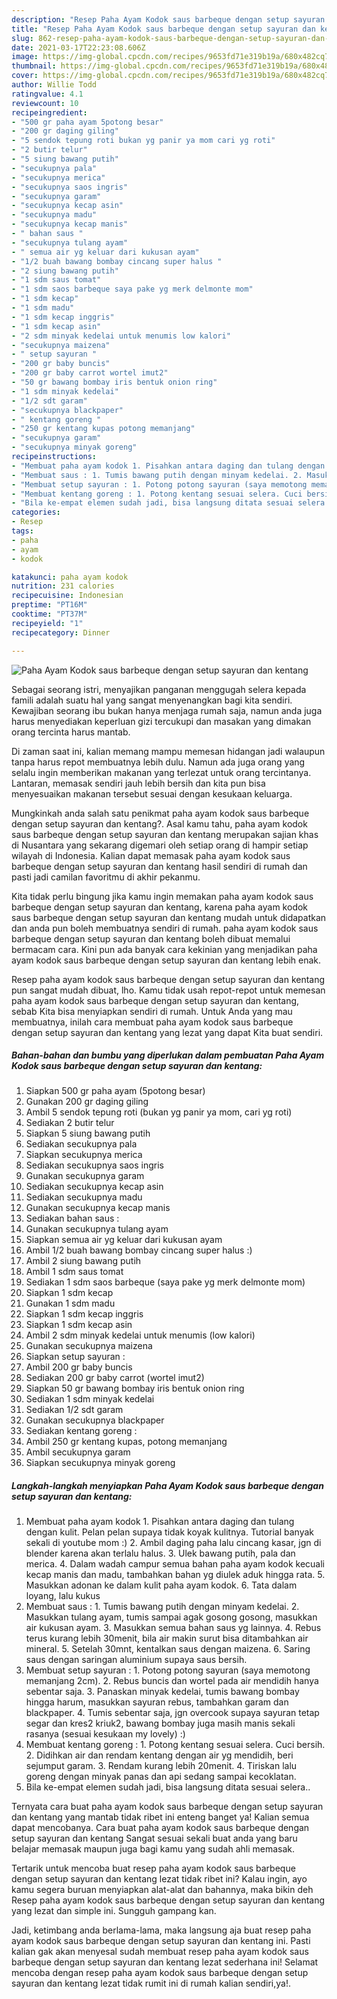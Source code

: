```yaml
---
description: "Resep Paha Ayam Kodok saus barbeque dengan setup sayuran dan kentang yang nikmat dan Mudah Dibuat"
title: "Resep Paha Ayam Kodok saus barbeque dengan setup sayuran dan kentang yang nikmat dan Mudah Dibuat"
slug: 862-resep-paha-ayam-kodok-saus-barbeque-dengan-setup-sayuran-dan-kentang-yang-nikmat-dan-mudah-dibuat
date: 2021-03-17T22:23:08.606Z
image: https://img-global.cpcdn.com/recipes/9653fd71e319b19a/680x482cq70/paha-ayam-kodok-saus-barbeque-dengan-setup-sayuran-dan-kentang-foto-resep-utama.jpg
thumbnail: https://img-global.cpcdn.com/recipes/9653fd71e319b19a/680x482cq70/paha-ayam-kodok-saus-barbeque-dengan-setup-sayuran-dan-kentang-foto-resep-utama.jpg
cover: https://img-global.cpcdn.com/recipes/9653fd71e319b19a/680x482cq70/paha-ayam-kodok-saus-barbeque-dengan-setup-sayuran-dan-kentang-foto-resep-utama.jpg
author: Willie Todd
ratingvalue: 4.1
reviewcount: 10
recipeingredient:
- "500 gr paha ayam 5potong besar"
- "200 gr daging giling"
- "5 sendok tepung roti bukan yg panir ya mom cari yg roti"
- "2 butir telur"
- "5 siung bawang putih"
- "secukupnya pala"
- "secukupnya merica"
- "secukupnya saos ingris"
- "secukupnya garam"
- "secukupnya kecap asin"
- "secukupnya madu"
- "secukupnya kecap manis"
- " bahan saus "
- "secukupnya tulang ayam"
- " semua air yg keluar dari kukusan ayam"
- "1/2 buah bawang bombay cincang super halus "
- "2 siung bawang putih"
- "1 sdm saus tomat"
- "1 sdm saos barbeque saya pake yg merk delmonte mom"
- "1 sdm kecap"
- "1 sdm madu"
- "1 sdm kecap inggris"
- "1 sdm kecap asin"
- "2 sdm minyak kedelai untuk menumis low kalori"
- "secukupnya maizena"
- " setup sayuran "
- "200 gr baby buncis"
- "200 gr baby carrot wortel imut2"
- "50 gr bawang bombay iris bentuk onion ring"
- "1 sdm minyak kedelai"
- "1/2 sdt garam"
- "secukupnya blackpaper"
- " kentang goreng "
- "250 gr kentang kupas potong memanjang"
- "secukupnya garam"
- "secukupnya minyak goreng"
recipeinstructions:
- "Membuat paha ayam kodok 1. Pisahkan antara daging dan tulang dengan kulit. Pelan pelan supaya tidak koyak kulitnya. Tutorial banyak sekali di youtube mom :) 2. Ambil daging paha lalu cincang kasar, jgn di blender karena akan terlalu halus. 3. Ulek bawang putih, pala dan merica. 4. Dalam wadah campur semua bahan paha ayam kodok kecuali kecap manis dan madu, tambahkan bahan yg diulek aduk hingga rata. 5. Masukkan adonan ke dalam kulit paha ayam kodok. 6. Tata dalam loyang, lalu kukus"
- "Membuat saus : 1. Tumis bawang putih dengan minyam kedelai. 2. Masukkan tulang ayam, tumis sampai agak gosong gosong, masukkan air kukusan ayam. 3. Masukkan semua bahan saus yg lainnya. 4. Rebus terus kurang lebih 30menit, bila air makin surut bisa ditambahkan air mineral. 5. Setelah 30mnt, kentalkan saus dengan maizena. 6. Saring saus dengan saringan aluminium supaya saus bersih."
- "Membuat setup sayuran : 1. Potong potong sayuran (saya memotong memanjang 2cm). 2. Rebus buncis dan wortel pada air mendidih hanya sebentar saja. 3. Panaskan minyak kedelai, tumis bawang bombay hingga harum, masukkan sayuran rebus, tambahkan garam dan blackpaper. 4. Tumis sebentar saja, jgn overcook supaya sayuran tetap segar dan kres2 kriuk2, bawang bombay juga masih manis sekali rasanya (sesuai kesukaan my lovely) :)"
- "Membuat kentang goreng : 1. Potong kentang sesuai selera. Cuci bersih. 2. Didihkan air dan rendam kentang dengan air yg mendidih, beri sejumput garam. 3. Rendam kurang lebih 20menit. 4. Tiriskan lalu goreng dengan minyak panas dan api sedang sampai kecoklatan."
- "Bila ke-empat elemen sudah jadi, bisa langsung ditata sesuai selera.."
categories:
- Resep
tags:
- paha
- ayam
- kodok

katakunci: paha ayam kodok 
nutrition: 231 calories
recipecuisine: Indonesian
preptime: "PT16M"
cooktime: "PT37M"
recipeyield: "1"
recipecategory: Dinner

---
```



![Paha Ayam Kodok saus barbeque dengan setup sayuran dan kentang](https://img-global.cpcdn.com/recipes/9653fd71e319b19a/680x482cq70/paha-ayam-kodok-saus-barbeque-dengan-setup-sayuran-dan-kentang-foto-resep-utama.jpg)

Sebagai seorang istri, menyajikan panganan menggugah selera kepada famili adalah suatu hal yang sangat menyenangkan bagi kita sendiri. Kewajiban seorang ibu bukan hanya menjaga rumah saja, namun anda juga harus menyediakan keperluan gizi tercukupi dan masakan yang dimakan orang tercinta harus mantab.

Di zaman  saat ini, kalian memang mampu memesan hidangan jadi walaupun tanpa harus repot membuatnya lebih dulu. Namun ada juga orang yang selalu ingin memberikan makanan yang terlezat untuk orang tercintanya. Lantaran, memasak sendiri jauh lebih bersih dan kita pun bisa menyesuaikan makanan tersebut sesuai dengan kesukaan keluarga. 



Mungkinkah anda salah satu penikmat paha ayam kodok saus barbeque dengan setup sayuran dan kentang?. Asal kamu tahu, paha ayam kodok saus barbeque dengan setup sayuran dan kentang merupakan sajian khas di Nusantara yang sekarang digemari oleh setiap orang di hampir setiap wilayah di Indonesia. Kalian dapat memasak paha ayam kodok saus barbeque dengan setup sayuran dan kentang hasil sendiri di rumah dan pasti jadi camilan favoritmu di akhir pekanmu.

Kita tidak perlu bingung jika kamu ingin memakan paha ayam kodok saus barbeque dengan setup sayuran dan kentang, karena paha ayam kodok saus barbeque dengan setup sayuran dan kentang mudah untuk didapatkan dan anda pun boleh membuatnya sendiri di rumah. paha ayam kodok saus barbeque dengan setup sayuran dan kentang boleh dibuat memalui bermacam cara. Kini pun ada banyak cara kekinian yang menjadikan paha ayam kodok saus barbeque dengan setup sayuran dan kentang lebih enak.

Resep paha ayam kodok saus barbeque dengan setup sayuran dan kentang pun sangat mudah dibuat, lho. Kamu tidak usah repot-repot untuk memesan paha ayam kodok saus barbeque dengan setup sayuran dan kentang, sebab Kita bisa menyiapkan sendiri di rumah. Untuk Anda yang mau membuatnya, inilah cara membuat paha ayam kodok saus barbeque dengan setup sayuran dan kentang yang lezat yang dapat Kita buat sendiri.

<!--inarticleads1-->

##### Bahan-bahan dan bumbu yang diperlukan dalam pembuatan Paha Ayam Kodok saus barbeque dengan setup sayuran dan kentang:

1. Siapkan 500 gr paha ayam (5potong besar)
1. Gunakan 200 gr daging giling
1. Ambil 5 sendok tepung roti (bukan yg panir ya mom, cari yg roti)
1. Sediakan 2 butir telur
1. Siapkan 5 siung bawang putih
1. Sediakan secukupnya pala
1. Siapkan secukupnya merica
1. Sediakan secukupnya saos ingris
1. Gunakan secukupnya garam
1. Sediakan secukupnya kecap asin
1. Sediakan secukupnya madu
1. Gunakan secukupnya kecap manis
1. Sediakan  bahan saus :
1. Gunakan secukupnya tulang ayam
1. Siapkan  semua air yg keluar dari kukusan ayam
1. Ambil 1/2 buah bawang bombay cincang super halus :)
1. Ambil 2 siung bawang putih
1. Ambil 1 sdm saus tomat
1. Sediakan 1 sdm saos barbeque (saya pake yg merk delmonte mom)
1. Siapkan 1 sdm kecap
1. Gunakan 1 sdm madu
1. Siapkan 1 sdm kecap inggris
1. Siapkan 1 sdm kecap asin
1. Ambil 2 sdm minyak kedelai untuk menumis (low kalori)
1. Gunakan secukupnya maizena
1. Siapkan  setup sayuran :
1. Ambil 200 gr baby buncis
1. Sediakan 200 gr baby carrot (wortel imut2)
1. Siapkan 50 gr bawang bombay iris bentuk onion ring
1. Sediakan 1 sdm minyak kedelai
1. Sediakan 1/2 sdt garam
1. Gunakan secukupnya blackpaper
1. Sediakan  kentang goreng :
1. Ambil 250 gr kentang kupas, potong memanjang
1. Ambil secukupnya garam
1. Siapkan secukupnya minyak goreng




<!--inarticleads2-->

##### Langkah-langkah menyiapkan Paha Ayam Kodok saus barbeque dengan setup sayuran dan kentang:

1. Membuat paha ayam kodok 1. Pisahkan antara daging dan tulang dengan kulit. Pelan pelan supaya tidak koyak kulitnya. Tutorial banyak sekali di youtube mom :) 2. Ambil daging paha lalu cincang kasar, jgn di blender karena akan terlalu halus. 3. Ulek bawang putih, pala dan merica. 4. Dalam wadah campur semua bahan paha ayam kodok kecuali kecap manis dan madu, tambahkan bahan yg diulek aduk hingga rata. 5. Masukkan adonan ke dalam kulit paha ayam kodok. 6. Tata dalam loyang, lalu kukus
1. Membuat saus : 1. Tumis bawang putih dengan minyam kedelai. 2. Masukkan tulang ayam, tumis sampai agak gosong gosong, masukkan air kukusan ayam. 3. Masukkan semua bahan saus yg lainnya. 4. Rebus terus kurang lebih 30menit, bila air makin surut bisa ditambahkan air mineral. 5. Setelah 30mnt, kentalkan saus dengan maizena. 6. Saring saus dengan saringan aluminium supaya saus bersih.
1. Membuat setup sayuran : 1. Potong potong sayuran (saya memotong memanjang 2cm). 2. Rebus buncis dan wortel pada air mendidih hanya sebentar saja. 3. Panaskan minyak kedelai, tumis bawang bombay hingga harum, masukkan sayuran rebus, tambahkan garam dan blackpaper. 4. Tumis sebentar saja, jgn overcook supaya sayuran tetap segar dan kres2 kriuk2, bawang bombay juga masih manis sekali rasanya (sesuai kesukaan my lovely) :)
1. Membuat kentang goreng : 1. Potong kentang sesuai selera. Cuci bersih. 2. Didihkan air dan rendam kentang dengan air yg mendidih, beri sejumput garam. 3. Rendam kurang lebih 20menit. 4. Tiriskan lalu goreng dengan minyak panas dan api sedang sampai kecoklatan.
1. Bila ke-empat elemen sudah jadi, bisa langsung ditata sesuai selera..




Ternyata cara buat paha ayam kodok saus barbeque dengan setup sayuran dan kentang yang mantab tidak ribet ini enteng banget ya! Kalian semua dapat mencobanya. Cara buat paha ayam kodok saus barbeque dengan setup sayuran dan kentang Sangat sesuai sekali buat anda yang baru belajar memasak maupun juga bagi kamu yang sudah ahli memasak.

Tertarik untuk mencoba buat resep paha ayam kodok saus barbeque dengan setup sayuran dan kentang lezat tidak ribet ini? Kalau ingin, ayo kamu segera buruan menyiapkan alat-alat dan bahannya, maka bikin deh Resep paha ayam kodok saus barbeque dengan setup sayuran dan kentang yang lezat dan simple ini. Sungguh gampang kan. 

Jadi, ketimbang anda berlama-lama, maka langsung aja buat resep paha ayam kodok saus barbeque dengan setup sayuran dan kentang ini. Pasti kalian gak akan menyesal sudah membuat resep paha ayam kodok saus barbeque dengan setup sayuran dan kentang lezat sederhana ini! Selamat mencoba dengan resep paha ayam kodok saus barbeque dengan setup sayuran dan kentang lezat tidak rumit ini di rumah kalian sendiri,ya!.

